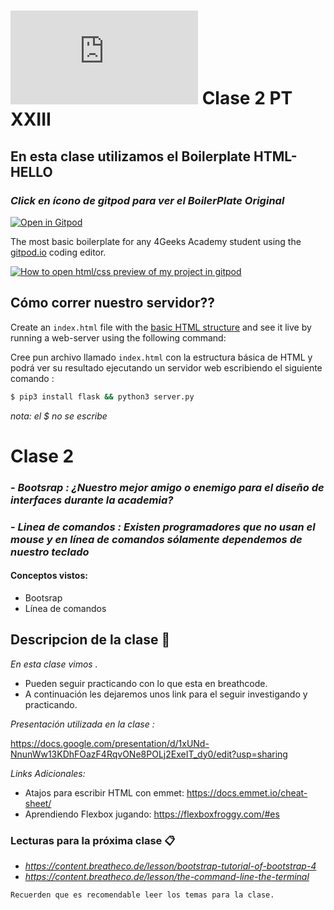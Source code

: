 # ![4Geeks Logo](http://assets.breatheco.de/apis/img/images.php?blob&random&cat=icon&tags=4geeks,16) Clase 2 PT XXIII

## En esta clase utilizamos el Boilerplate HTML-HELLO 
### _Click en ícono de gitpod para ver el BoilerPlate Original_
[![Open in Gitpod ](https://gitpod.io/button/open-in-gitpod.svg)](https://gitpod.io#https://github.com/4GeeksAcademy/html-hello.git)

The most basic boilerplate for any 4Geeks Academy student using the [gitpod.io](gitpod.io) coding editor.

[![How to open html/css preview of my project in gitpod](https://github.com/4GeeksAcademy/Templates-Boilerplates/blob/master/assets/hello-html-intro.png?raw=true)](https://youtu.be/dfbDCMu_p-0)

##  Cómo correr nuestro servidor??

Create an `index.html` file with the [basic HTML structure](http://content.breatheco.de/lesson/what-is-html-learn-html#page-structure) and see it live by running a web-server using the following command:

Cree pun archivo llamado `index.html` con la estructura básica de HTML y podrá ver su resultado ejecutando un servidor web  escribiendo el siguiente comando :
```sh
$ pip3 install flask && python3 server.py
```
_nota: el $ no se escribe_

# Clase 2

### - _Bootsrap : ¿Nuestro mejor amigo o enemigo para el diseño de interfaces durante la academia?_
### - _Linea de comandos : Existen programadores que no usan el mouse y en línea de comandos sólamente dependemos de nuestro teclado_

#### Conceptos vistos:
- Bootsrap
- Línea de comandos
## Descripcion de la clase 🚀

_En esta clase vimos ._

+ Pueden seguir practicando con lo que esta en breathcode.
+ A continuación les dejaremos unos link para el seguir investigando y practicando.

_Presentación utilizada en la clase :_

https://docs.google.com/presentation/d/1xUNd-NnunWw13KDhFOazF4RqvONe8POLj2ExeIT_dy0/edit?usp=sharing

_Links Adicionales:_

+ Atajos para escribir HTML con emmet: https://docs.emmet.io/cheat-sheet/
+ Aprendiendo Flexbox jugando: https://flexboxfroggy.com/#es


### Lecturas para la próxima clase 📋

+ _https://content.breatheco.de/lesson/bootstrap-tutorial-of-bootstrap-4_
+ _https://content.breatheco.de/lesson/the-command-line-the-terminal_

```
Recuerden que es recomendable leer los temas para la clase.
```